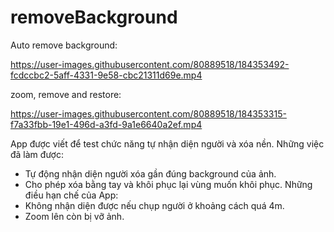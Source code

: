 # removeBackground

Auto remove background:

https://user-images.githubusercontent.com/80889518/184353492-fcdccbc2-5aff-4331-9e58-cbc21311d69e.mp4

zoom, remove and restore:

https://user-images.githubusercontent.com/80889518/184353315-f7a33fbb-19e1-496d-a3fd-9a1e6640a2ef.mp4


App được viết để test chức năng tự nhận diện người và xóa nền.
Những việc đã làm được:
 - Tự động nhận diện người xóa gần đúng background của ảnh.
 - Cho phép xóa bằng tay và khôi phục lại vùng muốn khôi phục.
Những điều hạn chế của App:
 - Không nhận diện được nếu chụp người ở khoảng cách quá 4m.
 - Zoom lên còn bị vỡ ảnh.

